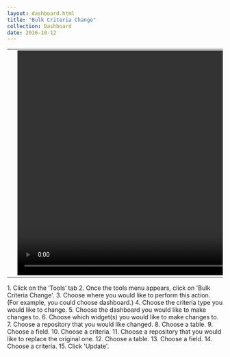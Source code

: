```yaml
---
layout: dashboard.html
title: "Bulk Criteria Change"
collection: Dashboard
date: 2016-10-12
---
```


<table>
<tr>
<td width="50px"></td>
<td width="700px">
<video width="700" height="525" controls>
	<source src="/assets/video/Dashboard/How_to_bulk_criteria_change.mp4" type="video/mp4">
	Your browser does not support the video tag.
</video>
</td>
<td width="50px"></td>
</tr>
</table>
1. Click on the ‘Tools’ tab
2. Once the tools menu appears, click on 'Bulk Criteria Change'.
3. Choose where you would like to perform this action. (For example, you could choose dashboard.)
4. Choose the criteria type you would like to change.
5. Choose the dashboard you would like to make changes to.
6. Choose which widget(s) you would like to make changes to.
7. Choose a repository that you would like changed.
8. Choose a table.
9. Choose a field.
10. Choose a criteria.
11. Choose a repository that you would like to replace the original one.
12. Choose a table.
13. Choose a field.
14. Choose a criteria.
15. Click 'Update'.
